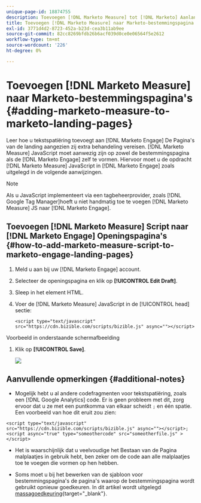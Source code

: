 ```yaml
---
unique-page-id: 18874755
description: Toevoegen [!DNL Marketo Measure] tot [!DNL Marketo] Aanlandingspagina's - [!DNL Marketo Measure] - Productdocumentatie
title: Toevoegen [!DNL Marketo Measure] naar Marketo-bestemmingspagina's
exl-id: 3771d4d2-8723-452a-b23d-cea3b11ab9ee
source-git-commit: 82cc8269bfdb26b6acf039d0ce0e06564f5e2612
workflow-type: tm+mt
source-wordcount: '226'
ht-degree: 0%

---
```


# Toevoegen [!DNL Marketo Measure] naar Marketo-bestemmingspagina&#39;s {#adding-marketo-measure-to-marketo-landing-pages}

Leer hoe u tekstspatiëring toevoegt aan [!DNL Marketo Engage] De Pagina&#39;s van de landing aangezien zij extra behandeling vereisen. [!DNL Marketo Measure] JavaScript moet aanwezig zijn op zowel de bestemmingspagina als de [!DNL Marketo Engage] zelf te vormen. Hiervoor moet u de opdracht [!DNL Marketo Measure] JavaScript in [!DNL Marketo Engage] zoals uitgelegd in de volgende aanwijzingen.

>[!NOTE]
>
>Als u JavaScript implementeert via een tagbeheerprovider, zoals [!DNL Google Tag Manager]hoeft u niet handmatig toe te voegen [!DNL Marketo Measure] JS naar [!DNL Marketo Engage].

## Toevoegen [!DNL Marketo Measure] Script naar [!DNL Marketo Engage] Openingspagina&#39;s {#how-to-add-marketo-measure-script-to-marketo-engage-landing-pages}

1. Meld u aan bij uw [!DNL Marketo Engage] account.
1. Selecteer de openingspagina en klik op **[!UICONTROL Edit Draft]**.
1. Sleep in het element HTML.
1. Voer de [!DNL Marketo Measure] JavaScript in de [!UICONTROL head] sectie:

   `<script type="text/javascript" src="https://cdn.bizible.com/scripts/bizible.js" async=""></script>`

Voorbeeld in onderstaande schermafbeelding

1. Klik op **[!UICONTROL Save]**.

   ![](assets/adding-bizible-to-marketo-landing-pages-1.png)

## Aanvullende opmerkingen {#additional-notes}

* Mogelijk hebt u al andere codefragmenten voor tekstspatiëring, zoals een [!DNL Google Analytics] code. Er is geen probleem met dit, zorg ervoor dat u ze met een puntkomma van elkaar scheidt `;` en één spatie. Een voorbeeld van hoe dit eruit zou zien:

`<script type="text/javascript" src="https://cdn.bizible.com/scripts/bizible.js" async=""></script>; <script async="true" type="someothercode" src="someotherfile.js" ></script>`

* Het is waarschijnlijk dat u veelvoudige het Bestaan van de Pagina malplaatjes in gebruik hebt, ben zeker om de code aan alle malplaatjes toe te voegen die vormen op hen hebben.

* Soms moet u bij het bewerken van de sjabloon voor bestemmingspagina&#39;s de pagina&#39;s waarop de bestemmingspagina wordt gebruikt opnieuw goedkeuren. In dit artikel wordt uitgelegd [massagoedkeuring](https://experienceleague.adobe.com/docs/marketo/using/product-docs/demand-generation/landing-pages/landing-page-actions/approve-multiple-landing-pages-at-once.html){target=&quot;_blank&quot;}.
